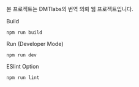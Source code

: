 본 프로젝트는 DMTlabs의 번역 의뢰 웹 프로젝트입니다.

Build

    npm run build

Run (Developer Mode)

    npm run dev

ESlint Option

    npm run lint

